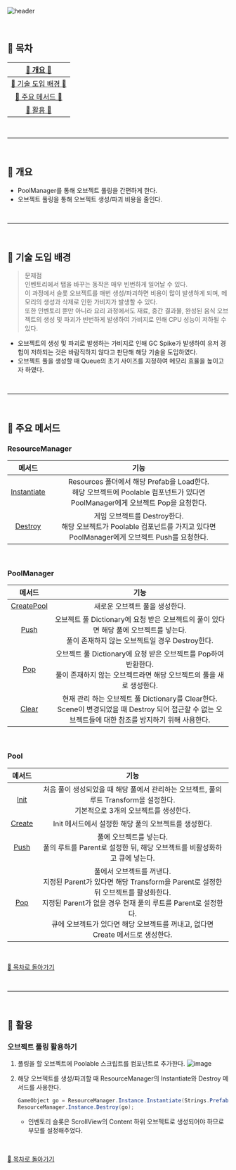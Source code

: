 ![header](https://capsule-render.vercel.app/api?type=cylinder&color=A1B6FF&height=150&section=header&text=Object%20Pooling&fontSize=60&fontColor=ECFBFF&animation=fadeIn)

<br>


## :crescent_moon: 목차

| [🐰 개요 🐰](#rabbit-개요) |
| :---: |
| [🐇 기술 도입 배경 🐇](#rabbit2-기술-도입-배경) |
| [🍡 주요 메서드 🍡](#dango-주요-메서드) |
| [🍵 활용 🍵](#tea-활용) |

<br>

* * *

<br>

## :rabbit: 개요  
- PoolManager를 통해 오브젝트 풀링을 간편하게 한다.
- 오브젝트 풀링을 통해 오브젝트 생성/파괴 비용을 줄인다.

<br>

* * *

<br>

## :rabbit2: 기술 도입 배경

> 문제점<br>
> 인벤토리에서 탭을 바꾸는 동작은 매우 빈번하게 일어날 수 있다.<br>
> 이 과정에서 슬롯 오브젝트를 매번 생성/파괴하면 비용이 많이 발생하게 되며, 메모리의 생성과 삭제로 인한 가비지가 발생할 수 있다.<br>
> 또한 인벤토리 뿐만 아니라 요리 과정에서도 재료, 중간 결과물, 완성된 음식 오브젝트의 생성 및 파괴가 빈번하게 발생하여 가비지로 인해 CPU 성능이 저하될 수 있다.<br>
- 오브젝트의 생성 및 파괴로 발생하는 가비지로 인해 GC Spike가 발생하여 유저 경험이 저하되는 것은 바람직하지 않다고 판단해 해당 기술을 도입하였다.
- 오브젝트 풀을 생성할 때 Queue의 초기 사이즈를 지정하여 메모리 효율을 높이고자 하였다.

<br>

* * *

<br>

## :dango: 주요 메서드

### ResourceManager

|메서드|기능|
|:---:|:---:|
|[Instantiate](https://github.com/j-miiin/TodangTodangCodes/blob/8743167cc63b3244252e8718c75dec9b9c05d51e/Object%20Pooling/ResourceManager.cs#L30-L65)|Resources 폴더에서 해당 Prefab을 Load한다.<br>해당 오브젝트에 Poolable 컴포넌트가 있다면 PoolManager에게 오브젝트 Pop을 요청한다.|
|[Destroy](https://github.com/j-miiin/TodangTodangCodes/blob/8743167cc63b3244252e8718c75dec9b9c05d51e/Object%20Pooling/ResourceManager.cs#L67-L80)|게임 오브젝트를 Destroy한다.<br>해당 오브젝트가 Poolable 컴포넌트를 가지고 있다면 PoolManager에게 오브젝트 Push를 요청한다.|

<br>

### PoolManager

|메서드|기능|
|:---:|:---:|
|[CreatePool](https://github.com/j-miiin/TodangTodangCodes/blob/8743167cc63b3244252e8718c75dec9b9c05d51e/Object%20Pooling/PoolManager.cs#L9-L18)|새로운 오브젝트 풀을 생성한다.|
|[Push](https://github.com/j-miiin/TodangTodangCodes/blob/8743167cc63b3244252e8718c75dec9b9c05d51e/Object%20Pooling/PoolManager.cs#L20-L33)|오브젝트 풀 Dictionary에 요청 받은 오브젝트의 풀이 있다면 해당 풀에 오브젝트를 넣는다.<br>풀이 존재하지 않는 오브젝트일 경우 Destroy한다.|
|[Pop](https://github.com/j-miiin/TodangTodangCodes/blob/8743167cc63b3244252e8718c75dec9b9c05d51e/Object%20Pooling/PoolManager.cs#L35-L43)|오브젝트 풀 Dictionary에 요청 받은 오브젝트를 Pop하여 반환한다.<br>풀이 존재하지 않는 오브젝트라면 해당 오브젝트의 풀을 새로 생성한다.|
|[Clear](https://github.com/j-miiin/TodangTodangCodes/blob/8743167cc63b3244252e8718c75dec9b9c05d51e/Object%20Pooling/PoolManager.cs#L45-L48)|현재 관리 하는 오브젝트 풀 Dictionary를 Clear한다.<br>Scene이 변경되었을 때 Destroy 되어 접근할 수 없는 오브젝트들에 대한 참조를 방지하기 위해 사용한다.|

<br>

### Pool

|메서드|기능|
|:---:|:---:|
|[Init](https://github.com/j-miiin/TodangTodangCodes/blob/8743167cc63b3244252e8718c75dec9b9c05d51e/Object%20Pooling/Pool.cs#L12-L22)|처음 풀이 생성되었을 때 해당 풀에서 관리하는 오브젝트, 풀의 루트 Transform을 설정한다.<br>기본적으로 3개의 오브젝트를 생성한다.|
|[Create](https://github.com/j-miiin/TodangTodangCodes/blob/8743167cc63b3244252e8718c75dec9b9c05d51e/Object%20Pooling/Pool.cs#L24-L31)|Init 메서드에서 설정한 해당 풀의 오브젝트를 생성한다.|
|[Push](https://github.com/j-miiin/TodangTodangCodes/blob/8743167cc63b3244252e8718c75dec9b9c05d51e/Object%20Pooling/Pool.cs#L33-L43)|풀에 오브젝트를 넣는다.<br>풀의 루트를 Parent로 설정한 뒤, 해당 오브젝트를 비활성화하고 큐에 넣는다.|
|[Pop](https://github.com/j-miiin/TodangTodangCodes/blob/8743167cc63b3244252e8718c75dec9b9c05d51e/Object%20Pooling/Pool.cs#L45-L64)|풀에서 오브젝트를 꺼낸다.<br>지정된 Parent가 있다면 해당 Transform을 Parent로 설정한 뒤 오브젝트를 활성화한다.<br>지정된 Parent가 없을 경우 현재 풀의 루트를 Parent로 설정한다.<br>큐에 오브젝트가 있다면 해당 오브젝트를 꺼내고, 없다면 Create 메서드로 생성한다.|

<br>

[🌙 목차로 돌아가기](#crescent_moon-목차)

<br>

* * *

<br>

## :tea: 활용 

### 오브젝트 풀링 활용하기

1. 풀링을 할 오브젝트에 Poolable 스크립트를 컴포넌트로 추가한다.
![image](https://github.com/j-miiin/TodangTodangCodes/assets/62470991/5bea7661-4b63-47fe-aabb-36191912e548)

2. 해당 오브젝트를 생성/파괴할 때 ResourceManager의 Instantiate와 Destroy 메서드를 사용한다.
    ```cs
    GameObject go = ResourceManager.Instance.Instantiate(Strings.Prefabs.UI_INVENTORY_SLOT, _scrollViewContainer);
    ResourceManager.Instance.Destroy(go);
    ```
    - 인벤토리 슬롯은 ScrollView의 Content 하위 오브젝트로 생성되어야 하므로 부모를 설정해주었다.
    
<br>

[🌙 목차로 돌아가기](#crescent_moon-목차)


